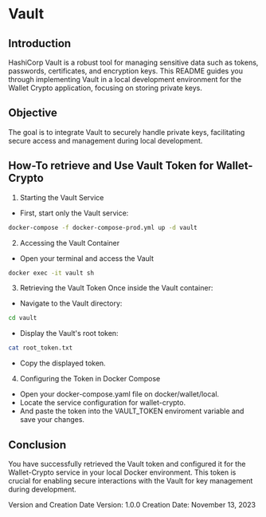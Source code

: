 # Vault

## Introduction
HashiCorp Vault is a robust tool for managing sensitive data such as tokens, passwords, certificates, and encryption keys. This README guides you through implementing Vault in a local development environment for the Wallet Crypto application, focusing on storing private keys.

## Objective
The goal is to integrate Vault to securely handle private keys, facilitating secure access and management during local development.

## How-To retrieve and Use Vault Token for Wallet-Crypto
1. Starting the Vault Service
- First, start only the Vault service:
```sh
docker-compose -f docker-compose-prod.yml up -d vault
```
2. Accessing the Vault Container
- Open your terminal and access the Vault
```sh
docker exec -it vault sh
```
3. Retrieving the Vault Token
Once inside the Vault container:
- Navigate to the Vault directory:
```sh
cd vault
```
- Display the Vault's root token:
```sh
cat root_token.txt
```
- Copy the displayed token.

4. Configuring the Token in Docker Compose
- Open your docker-compose.yaml file on docker/wallet/local.
- Locate the service configuration for wallet-crypto.
- And paste the token into the VAULT_TOKEN enviroment variable and save your changes.

## Conclusion
You have successfully retrieved the Vault token and configured it for the Wallet-Crypto service in your local Docker environment. This token is crucial for enabling secure interactions with the Vault for key management during development.

Version and Creation Date
Version: 1.0.0
Creation Date: November 13, 2023